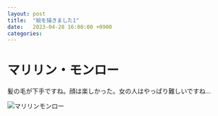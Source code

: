 ```yaml
---
layout: post
title:  "絵を描きました1"
date:   2023-04-28 16:00:00 +0900
categories: 
---
```

# マリリン・モンロー
髪の毛が下手ですね。顔は楽しかった。女の人はやっぱり難しいですね...

![マリリンモンロー](/assets/images/IMG20230406175226.jpg)